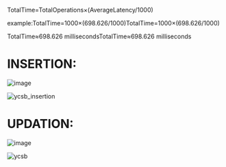 TotalTime=TotalOperations×(AverageLatency/1000)

example:TotalTime=1000×(698.626/1000)TotalTime=1000×(698.626/1000)

TotalTime≈698.626 millisecondsTotalTime≈698.626 milliseconds<br>

# INSERTION:
					
![image](https://github.com/deekshamacharya/hpe-project/assets/136496282/c22b69be-1524-4d5a-a3e5-c20071a7db6f)

![ycsb_insertion](https://github.com/deekshamacharya/hpe-project/assets/136496282/cc20e3d6-73c4-4193-8238-9ec5f7fd18b8)



# UPDATION:



![image](https://github.com/deekshamacharya/hpe-project/assets/136496282/75521a98-7f31-439c-ac89-64cb56522bd8)


![ycsb](https://github.com/deekshamacharya/hpe-project/assets/136496282/239f215a-b8e6-491a-8847-39e1d2031fd3)
